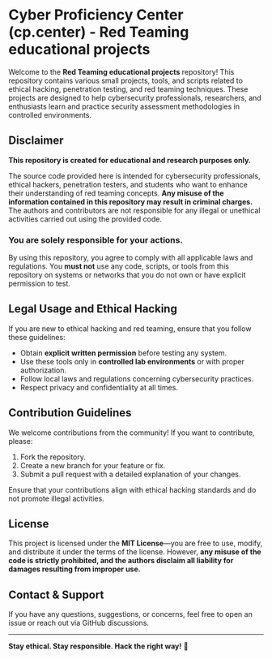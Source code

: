 # Cyber Proficiency Center (cp.center) - Red Teaming educational projects

Welcome to the **Red Teaming educational projects** repository! This repository contains various small projects, tools, and scripts related to ethical hacking, penetration testing, and red teaming techniques. These projects are designed to help cybersecurity professionals, researchers, and enthusiasts learn and practice security assessment methodologies in controlled environments.

## Disclaimer

**This repository is created for educational and research purposes only.**

The source code provided here is intended for cybersecurity professionals, ethical hackers, penetration testers, and students who want to enhance their understanding of red teaming concepts. **Any misuse of the information contained in this repository may result in criminal charges.** The authors and contributors are not responsible for any illegal or unethical activities carried out using the provided code.

### **You are solely responsible for your actions.**
By using this repository, you agree to comply with all applicable laws and regulations. You **must not** use any code, scripts, or tools from this repository on systems or networks that you do not own or have explicit permission to test.

## Legal Usage and Ethical Hacking
If you are new to ethical hacking and red teaming, ensure that you follow these guidelines:
- Obtain **explicit written permission** before testing any system.
- Use these tools only in **controlled lab environments** or with proper authorization.
- Follow local laws and regulations concerning cybersecurity practices.
- Respect privacy and confidentiality at all times.

## Contribution Guidelines
We welcome contributions from the community! If you want to contribute, please:
1. Fork the repository.
2. Create a new branch for your feature or fix.
3. Submit a pull request with a detailed explanation of your changes.

Ensure that your contributions align with ethical hacking standards and do not promote illegal activities.

## License
This project is licensed under the **MIT License**—you are free to use, modify, and distribute it under the terms of the license. However, **any misuse of the code is strictly prohibited, and the authors disclaim all liability for damages resulting from improper use.**

## Contact & Support
If you have any questions, suggestions, or concerns, feel free to open an issue or reach out via GitHub discussions.

---

**Stay ethical. Stay responsible. Hack the right way!** 🚀

